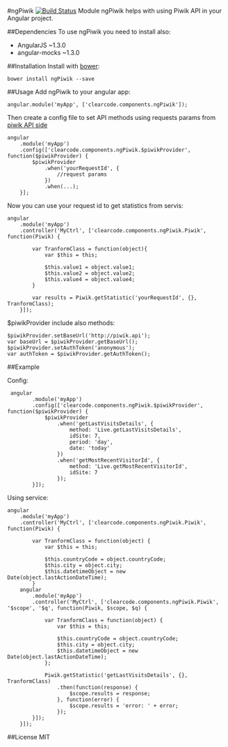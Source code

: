 #ngPiwik [![Build Status](https://travis-ci.org/anitawlosek/ng-piwik?branch=developer)](https://travis-ci.org/anitawlosek/ng-piwik)
Module ngPiwik helps with using Piwik API in your Angular project.

##Dependencies
To use ngPiwik you need to install also:
* AngularJS ~1.3.0
* angular-mocks ~1.3.0

##Installation
Install with [bower](http://bower.io/):
```
bower install ngPiwik --save
```

##Usage
Add ngPiwik to your angular app:
```
angular.module('myApp', ['clearcode.components.ngPiwik']);
```
Then create a config file to set API methods using requests params from [piwik API side](http://developer.piwik.org/api-reference/reporting-api)
```
angular
    .module('myApp')
    .config(['clearcode.components.ngPiwik.$piwikProvider', function($piwikProvider) {
        $piwikProvider
            .when('yourRequestId', {
                //request params
            })
            .when(...);
    }];
```
Now you can use your request id to get statistics from servis:
```
angular
    .module('myApp')
    .controller('MyCtrl', ['clearcode.components.ngPiwik.Piwik', function(Piwik) {
    
        var TranformClass = function(object){
            var $this = this;
            
            $this.value1 = object.value1;
            $this.value2 = object.value2;
            $this.value4 = object.value4;
        }
    
        var results = Piwik.getStatistic('yourRequestId', {}, TranformClass);
    }]);
```
$piwikProvider include also methods:
```
$piwikProvider.setBaseUrl('http://piwik.api');
var baseUrl = $piwikProvider.getBaseUrl();
$piwikProvider.setAuthToken('anonymous');
var authToken = $piwikProvider.getAuthToken();
```

##Example

Config:

```
 angular
        .module('myApp')
        .config(['clearcode.components.ngPiwik.$piwikProvider', function($piwikProvider) {
            $piwikProvider
                .when('getLastVisitsDetails', {
                    method: 'Live.getLastVisitsDetails',
                    idSite: 7,
                    period: 'day',
                    date: 'today'
                })
                .when('getMostRecentVisitorId', {
                    method: 'Live.getMostRecentVisitorId',
                    idSite: 7
                });
        }]);
```
Using service:
```
angular
    .module('myApp')
    .controller('MyCtrl', ['clearcode.components.ngPiwik.Piwik', function(Piwik) {
    
        var TranformClass = function(object) {
            var $this = this;
            
            $this.countryCode = object.countryCode;
            $this.city = object.city;
            $this.datetimeObject = new Date(object.lastActionDateTime);
        }
    angular
        .module('myApp')
        .controller('MyCtrl', ['clearcode.components.ngPiwik.Piwik', '$scope', '$q', function(Piwik, $scope, $q) {

            var TranformClass = function(object) {
                var $this = this;

                $this.countryCode = object.countryCode;
                $this.city = object.city;
                $this.datetimeObject = new Date(object.lastActionDateTime);
            };

            Piwik.getStatistic('getLastVisitsDetails', {}, TranformClass)
                .then(function(response) {
                    $scope.results = response;
                }, function(error) {
                    $scope.results = 'error: ' + error;
                });
        }]);
    }]);
```


##License
MIT
